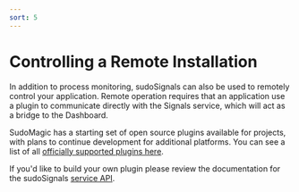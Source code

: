 ```yaml
---
sort: 5
---
```


# Controlling a Remote Installation

In addition to process monitoring, sudoSignals can also be used to remotely control your application. Remote operation requires that an application use a plugin to communicate directly with the Signals service, which will act as a bridge to the Dashboard.

SudoMagic has a starting set of open source plugins available for projects, with plans to continue development for additional platforms. You can see a list of all [officially supported plugins here](https://docs.sudosignals.com/plugins/).

If you'd like to build your own plugin please review the documentation for the sudoSignals [service API](https://docs.sudosignals.com/plugins/).
